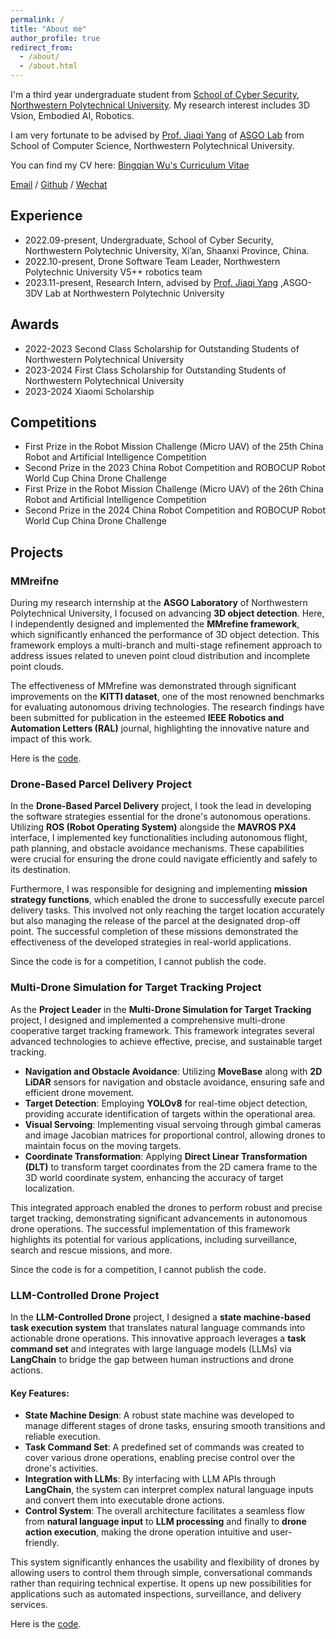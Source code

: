 ```yaml
---
permalink: /
title: "About me"
author_profile: true
redirect_from: 
  - /about/
  - /about.html
---
```


I'm a third year undergraduate student from [School of Cyber Security](https://wlkjaqxy.nwpu.edu.cn/), [Northwestern Polytechnical University](https://www.nwpu.edu.cn/).
My research interest includes 3D Vsion, Embodied AI, Robotics.

I am very fortunate to be advised by [Prof. Jiaqi Yang](https://yangjiaqihomepage.github.io/) of [ASGO Lab](https://asgo.nwpu.edu.cn/) from School of Computer Science, Northwestern Polytechnical University.

You can find my CV here: [Bingqian Wu's Curriculum Vitae](../assets/Curriculum_Vitae.pdf)

[Email](mailto:2496813401@qq.com) / [Github](https://github.com/12e21) / [Wechat](../images/wechat.jpg)

## Experience
- 2022.09-present, Undergraduate, School of Cyber Security, Northwestern Polytechnic University, Xi’an, Shaanxi Province, China.
- 2022.10-present, Drone Software Team Leader, Northwestern Polytechnic University V5++ robotics team
- 2023.11-present, Research Intern, advised by [Prof. Jiaqi Yang](https://yangjiaqihomepage.github.io/) ,ASGO-3DV Lab at Northwestern Polytechnic University

## Awards
- 2022-2023 Second Class Scholarship for Outstanding Students of Northwestern Polytechnical University
- 2023-2024 First Class Scholarship for Outstanding Students of Northwestern Polytechnical University
- 2023-2024 Xiaomi Scholarship

## Competitions
- First Prize in the Robot Mission Challenge (Micro UAV) of the 25th China Robot and Artificial Intelligence Competition
- Second Prize in the 2023 China Robot Competition and ROBOCUP Robot World Cup China Drone Challenge
- First Prize in the Robot Mission Challenge (Micro UAV) of the 26th China Robot and Artificial Intelligence Competition
- Second Prize in the 2024 China Robot Competition and ROBOCUP Robot World Cup China Drone Challenge

## Projects
### MMreifne
During my research internship at the **ASGO Laboratory** of Northwestern Polytechnical University, I focused on advancing **3D object detection**. Here, I independently designed and implemented the **MMrefine framework**, which significantly enhanced the performance of 3D object detection. This framework employs a multi-branch and multi-stage refinement approach to address issues related to uneven point cloud distribution and incomplete point clouds. 

The effectiveness of MMrefine was demonstrated through significant improvements on the **KITTI dataset**, one of the most renowned benchmarks for evaluating autonomous driving technologies. The research findings have been submitted for publication in the esteemed **IEEE Robotics and Automation Letters (RAL)** journal, highlighting the innovative nature and impact of this work.

Here is the [code](https://github.com/12e21/MMrefine).

### Drone-Based Parcel Delivery Project

In the **Drone-Based Parcel Delivery** project, I took the lead in developing the software strategies essential for the drone's autonomous operations. Utilizing **ROS (Robot Operating System)** alongside the **MAVROS PX4** interface, I implemented key functionalities including autonomous flight, path planning, and obstacle avoidance mechanisms. These capabilities were crucial for ensuring the drone could navigate efficiently and safely to its destination.

Furthermore, I was responsible for designing and implementing **mission strategy functions**, which enabled the drone to successfully execute parcel delivery tasks. This involved not only reaching the target location accurately but also managing the release of the parcel at the designated drop-off point. The successful completion of these missions demonstrated the effectiveness of the developed strategies in real-world applications.

Since the code is for a competition, I cannot publish the code.

### Multi-Drone Simulation for Target Tracking Project

As the **Project Leader** in the **Multi-Drone Simulation for Target Tracking** project, I designed and implemented a comprehensive multi-drone cooperative target tracking framework. This framework integrates several advanced technologies to achieve effective, precise, and sustainable target tracking.

- **Navigation and Obstacle Avoidance**: Utilizing **MoveBase** along with **2D LiDAR** sensors for navigation and obstacle avoidance, ensuring safe and efficient drone movement.
- **Target Detection**: Employing **YOLOv8** for real-time object detection, providing accurate identification of targets within the operational area.
- **Visual Servoing**: Implementing visual servoing through gimbal cameras and image Jacobian matrices for proportional control, allowing drones to maintain focus on the moving targets.
- **Coordinate Transformation**: Applying **Direct Linear Transformation (DLT)** to transform target coordinates from the 2D camera frame to the 3D world coordinate system, enhancing the accuracy of target localization.

This integrated approach enabled the drones to perform robust and precise target tracking, demonstrating significant advancements in autonomous drone operations. The successful implementation of this framework highlights its potential for various applications, including surveillance, search and rescue missions, and more.

Since the code is for a competition, I cannot publish the code.

### LLM-Controlled Drone Project

In the **LLM-Controlled Drone** project, I designed a **state machine-based task execution system** that translates natural language commands into actionable drone operations. This innovative approach leverages a **task command set** and integrates with large language models (LLMs) via **LangChain** to bridge the gap between human instructions and drone actions.

#### Key Features:
- **State Machine Design**: A robust state machine was developed to manage different stages of drone tasks, ensuring smooth transitions and reliable execution.
- **Task Command Set**: A predefined set of commands was created to cover various drone operations, enabling precise control over the drone's activities.
- **Integration with LLMs**: By interfacing with LLM APIs through **LangChain**, the system can interpret complex natural language inputs and convert them into executable drone actions.
- **Control System**: The overall architecture facilitates a seamless flow from **natural language input** to **LLM processing** and finally to **drone action execution**, making the drone operation intuitive and user-friendly.

This system significantly enhances the usability and flexibility of drones by allowing users to control them through simple, conversational commands rather than requiring technical expertise. It opens up new possibilities for applications such as automated inspections, surveillance, and delivery services.

Here is the [code](https://github.com/12e21/llm_interface).
